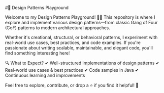 #🚀 Design Patterns Playground

Welcome to my Design Patterns Playground! 🎨💡 This repository is where I explore and implement various design patterns—from classic Gang of Four (GoF) patterns to modern architectural approaches.

Whether it's creational, structural, or behavioral patterns, I experiment with real-world use cases, best practices, and code examples. If you're passionate about writing scalable, maintainable, and elegant code, you'll find something interesting here!

🔍 What to Expect?
✔ Well-structured implementations of design patterns
✔ Real-world use cases & best practices
✔ Code samples in Java
✔ Continuous learning and improvements

Feel free to explore, contribute, or drop a ⭐ if you find it helpful! 🚀
